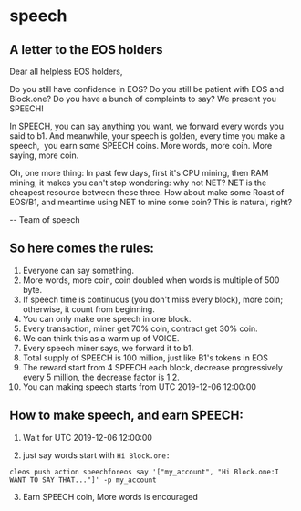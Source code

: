 # speech

## A letter to the EOS holders

Dear all helpless EOS holders, 

  Do you still have confidence in EOS? Do you still be patient with EOS and Block.one? Do you have a bunch of complaints to say? We present you SPEECH!

  In SPEECH, you can say anything you want, we forward every words you said to b1. And meanwhile, your speech is golden, every time you make a speech,  you earn some SPEECH coins. More words, more coin. More saying, more coin.

  Oh, one more thing: In past few days, first it's CPU mining, then RAM mining, it makes you can't stop wondering: why not NET? NET is the cheapest resource between these three. How about make some Roast of EOS/B1, and meantime using NET to mine some coin? This is natural, right?
  
  -- Team of speech


## So here comes the rules:
1. Everyone can say something.
2. More words, more coin, coin doubled when words is multiple of 500 byte.
3. If speech time is continuous (you don't miss every block), more coin; otherwise, it count from beginning.
4. You can only make one speech in one block.
5. Every transaction, miner get 70% coin, contract get 30% coin.
6. We can think this as a warm up of VOICE.
7. Every speech miner says, we forward it to b1.
8. Total supply of SPEECH is 100 million, just like B1's tokens in EOS
9. The reward start from 4 SPEECH each block, decrease progressively every 5 million, the decrease factor is 1.2. 
10. You can making speech starts from UTC 2019-12-06 12:00:00

## How to make speech, and earn SPEECH:
1. Wait for UTC 2019-12-06 12:00:00

2. just say words start with `Hi Block.one:`
```
cleos push action speechforeos say '["my_account", "Hi Block.one:I WANT TO SAY THAT..."]' -p my_account
```
3. Earn SPEECH coin, More words is encouraged


